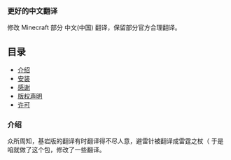### 更好的中文翻译
修改 Minecraft 部分 中文(中国) 翻译，保留部分官方合理翻译。

## 目录
- [介绍](#-介绍)
- [安装](#-安装)
- [感谢](#-感谢)
- [版权声明](#-版权声明)
- [许可](#-许可)

### 介绍
众所周知，基岩版的翻译有时翻译得不尽人意，避雷针被翻译成雷霆之杖（
于是咱就做了这个包，修改了一些翻译。
